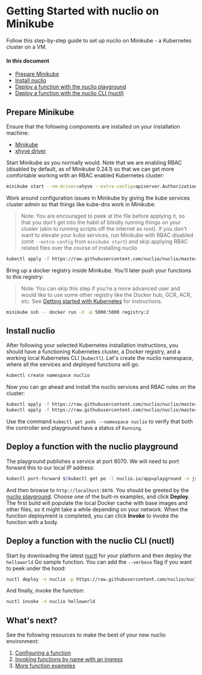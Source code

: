 # Getting Started with nuclio on Minikube

Follow this step-by-step guide to set up nuclio on Minikube - a Kubernetes cluster on a VM.

#### In this document

- [Prepare Minikube](#prepare-minikube)
- [Install nuclio](#install-nuclio)
- [Deploy a function with the nuclio playground](#deploy-a-function-with-the-nuclio-playground)
- [Deploy a function with the nuclio CLI (nuctl)](#deploy-a-function-with-the-nuclio-cli-nuctl)

## Prepare Minikube

Ensure that the following components are installed on your installation machine:

- [Minikube](https://kubernetes.io/docs/tasks/tools/install-minikube/)
- [xhyve driver](https://github.com/kubernetes/minikube/blob/master/docs/drivers.md#xhyve-driver)

Start Minikube as you normally would. Note that we are enabling RBAC (disabled by default, as of Minikube 0.24.1) so that we can get more comfortable working with an RBAC enabled Kubernetes cluster:

```sh
minikube start --vm-driver=xhyve --extra-config=apiserver.Authorization.Mode=RBAC
```

Work around configuration issues in Minikube by giving the kube services cluster admin so that things like kube-dns work in Minikube:

> Note: You are encouraged to peek at the file before applying it, so that you don't get into the habit of blindly running things on your cluster (akin to running scripts off the internet as root).
> If you don't want to elevate your kube services, run Minikube with RBAC disabled (omit `--extra-config` from `minikube start`) and skip applying RBAC related files over the course of installing nuclio

```sh
kubectl apply -f https://raw.githubusercontent.com/nuclio/nuclio/master/hack/minikube/resources/kubedns-rbac.yaml
```

Bring up a docker registry inside Minikube. You'll later push your functions to this registry:

> Note: You can skip this step if you're a more advanced user and would like to use some other registry like the Docker hub, GCR, ACR, etc. See [Getting started with Kubernetes](/docs/setup/k8s/getting-started-k8s.md) for instructions. 

```sh
minikube ssh -- docker run -d -p 5000:5000 registry:2
```

## Install nuclio

After following your selected Kubernetes installation instructions, you should have a functioning Kubernetes cluster, a Docker registry, and a working local Kubernetes CLI (`kubectl`). Let's create the nuclio namespace, where all the services and deployed functions will go. 

```sh
kubectl create namespace nuclio
```

Now you can go ahead and install the nuclio services and RBAC rules on the cluster:

```sh
kubectl apply -f https://raw.githubusercontent.com/nuclio/nuclio/master/hack/k8s/resources/nuclio-rbac.yaml
kubectl apply -f https://raw.githubusercontent.com/nuclio/nuclio/master/hack/k8s/resources/nuclio.yaml
```

Use the command `kubectl get pods --namespace nuclio` to verify that both the controller and playground have a status of `Running`.

## Deploy a function with the nuclio playground

The playground publishes a service at port 8070. We will need to port forward this to our local IP address:

```sh
kubectl port-forward $(kubectl get po -l nuclio.io/app=playground -o jsonpath='{.items[0].metadata.name}') 8070:8070
```

And then browse to `http://localhost:8070`. You should be greeted by the [nuclio playground](/README.md#playground). Choose one of the built-in examples, and click **Deploy**. The first build will populate the local Docker cache with base images and other files, so it might take a while depending on your network. When the function deployment is completed, you can click **Invoke** to invoke the function with a body.

## Deploy a function with the nuclio CLI (nuctl)

Start by downloading the latest [nuctl](https://github.com/nuclio/nuclio/releases) for your platform and then deploy the `helloworld` Go sample function. You can add the `--verbose` flag if you want to peek under the hood:

```sh
nuctl deploy -n nuclio -p https://raw.githubusercontent.com/nuclio/nuclio/master/hack/examples/golang/helloworld/helloworld.go --registry $(minikube ip):5000 helloworld --run-registry localhost:5000
```

And finally, invoke the function:

```sh
nuctl invoke -n nuclio helloworld
```

## What's next?

See the following resources to make the best of your new nuclio environment:

1. [Configuring a function](/docs/concepts/configuring-a-function.md)
2. [Invoking functions by name with an ingress](/docs/concepts/k8s/function-ingress.md)
3. [More function examples](/hack/examples/README.md)
